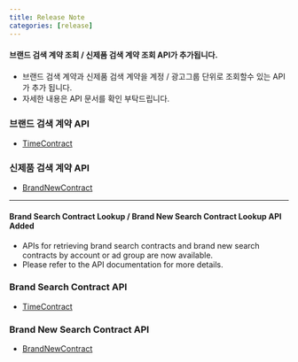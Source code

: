 ```yaml
---
title: Release Note
categories: [release]
---
```


#### 브랜드 검색 계약 조회 / 신제품 검색 계약 조회 API가 추가됩니다.

- 브랜드 검색 계약과 신제품 검색 계약을 계정 / 광고그룹 단위로 조회할수 있는 API 가 추가 됩니다.
- 자세한 내용은 API 문서를 확인 부탁드립니다.

### 브랜드 검색 계약 API 

- [TimeContract](https://naver.github.io/searchad-apidoc/#/tags/TimeContract)

### 신제품 검색 계약 API

- [BrandNewContract](https://naver.github.io/searchad-apidoc/#/tags/BrandNewContract)



---


#### Brand Search Contract Lookup / Brand New Search Contract Lookup API Added

- APIs for retrieving brand search contracts and brand new search contracts by account or ad group are now available.
- Please refer to the API documentation for more details.


### Brand Search Contract API

- [TimeContract](https://naver.github.io/searchad-apidoc/#/tags/TimeContract)


### Brand New Search Contract API

- [BrandNewContract](https://naver.github.io/searchad-apidoc/#/tags/BrandNewContract)
